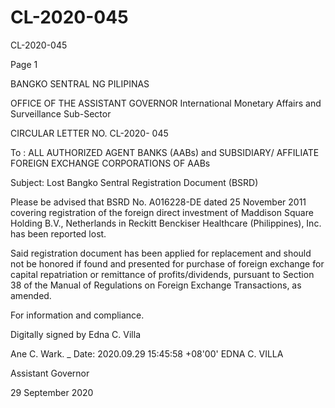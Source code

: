 # CL-2020-045

CL-2020-045

Page 1

BANGKO SENTRAL NG PILIPINAS

OFFICE OF THE ASSISTANT GOVERNOR International Monetary Affairs and Surveillance Sub-Sector

CIRCULAR LETTER NO. CL-2020- 045

To : ALL AUTHORIZED AGENT BANKS (AABs) and SUBSIDIARY/ AFFILIATE FOREIGN EXCHANGE CORPORATIONS OF AABs

Subject: Lost Bangko Sentral Registration Document (BSRD)

Please be advised that BSRD No. A016228-DE dated 25 November 2011 covering registration of the foreign direct investment of Maddison Square Holding B.V., Netherlands in Reckitt Benckiser Healthcare (Philippines), Inc. has been reported lost.

Said registration document has been applied for replacement and should not be honored if found and presented for purchase of foreign exchange for capital repatriation or remittance of profits/dividends, pursuant to Section 38 of the Manual of Regulations on Foreign Exchange Transactions, as amended.

For information and compliance.

Digitally signed by Edna C. Villa

Ane C. Wark. _ Date: 2020.09.29 15:45:58 +08'00' EDNA C. VILLA

Assistant Governor

29 September 2020